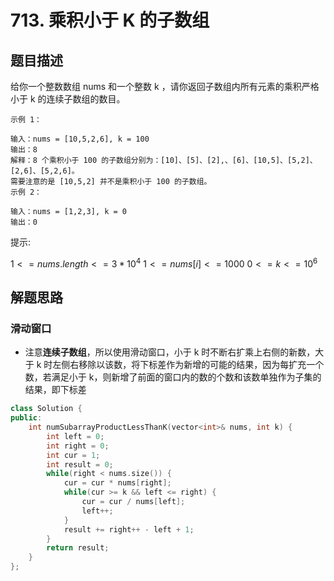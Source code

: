 # 713. 乘积小于 K 的子数组

## 题目描述

给你一个整数数组 nums 和一个整数 k ，请你返回子数组内所有元素的乘积严格小于 k 的连续子数组的数目。

```
示例 1：

输入：nums = [10,5,2,6], k = 100
输出：8
解释：8 个乘积小于 100 的子数组分别为：[10]、[5]、[2],、[6]、[10,5]、[5,2]、[2,6]、[5,2,6]。
需要注意的是 [10,5,2] 并不是乘积小于 100 的子数组。
示例 2：

输入：nums = [1,2,3], k = 0
输出：0
```

提示:

$1 <= nums.length <= 3 * 10^4$
$1 <= nums[i] <= 1000$
$0 <= k <= 10^6$

## 解题思路

### 滑动窗口

- 注意**连续子数组**，所以使用滑动窗口，小于 k 时不断右扩乘上右侧的新数，大于 k 时左侧右移除以该数，将下标差作为新增的可能的结果，因为每扩充一个数，若满足小于 k，则新增了前面的窗口内的数的个数和该数单独作为子集的结果，即下标差

```cpp
class Solution {
public:
    int numSubarrayProductLessThanK(vector<int>& nums, int k) {
        int left = 0;
        int right = 0;
        int cur = 1;
        int result = 0;
        while(right < nums.size()) {
            cur = cur * nums[right];
            while(cur >= k && left <= right) {
                cur = cur / nums[left];
                left++;
            }
            result += right++ - left + 1;
        }
        return result;
    }
};
```
